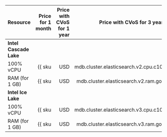 | Resource | Price for 1 month | Price with CVoS for 1 year | Price with CVoS for 3 years |
|------------------|-----------------------------------------------------------------:|---------------------------------------------------------------------------------:|---------------------------------------------------------------------------------:|
| **Intel Cascade Lake** |
| 100% vCPU | {{ sku|USD|mdb.cluster.elasticsearch.v2.cpu.c100|month|string }} | {{ sku|USD|v1.commitment.y1.mdb.elasticsearch.cpu.c100.v2|month|string }} (-29%) | {{ sku|USD|v1.commitment.y3.mdb.elasticsearch.cpu.c100.v2|month|string }} (-45%) |
| RAM (for 1 GB) | {{ sku|USD|mdb.cluster.elasticsearch.v2.ram.gold|month|string }} | {{ sku|USD|v1.commitment.y1.mdb.elasticsearch.ram.v2.gold|month|string }} (-6%) | {{ sku|USD|v1.commitment.y3.mdb.elasticsearch.ram.v2.gold|month|string }} (-9%) |
| **Intel Ice Lake** |
| 100% vCPU | {{ sku|USD|mdb.cluster.elasticsearch.v3.cpu.c100|month|string }} | {{ sku|USD|v1.commitment.y1.mdb.elasticsearch.cpu.c100.v3|month|string }} (-29%) | {{ sku|USD|v1.commitment.y3.mdb.elasticsearch.cpu.c100.v3|month|string }} (-45%) |
| RAM (for 1 GB) | {{ sku|USD|mdb.cluster.elasticsearch.v3.ram.gold|month|string }} | {{ sku|USD|v1.commitment.y1.mdb.elasticsearch.ram.v3.gold|month|string }} (-6%) | {{ sku|USD|v1.commitment.y3.mdb.elasticsearch.ram.v3.gold|month|string }} (-9%) |